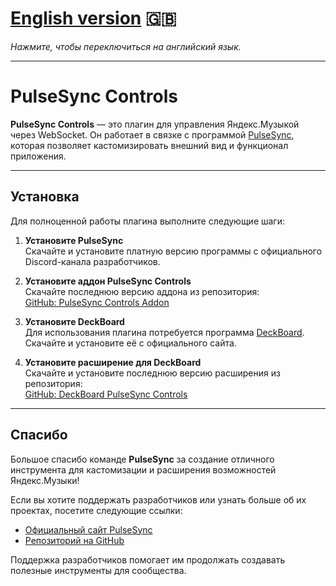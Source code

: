 # [English version](./README.md) 🇬🇧  
*Нажмите, чтобы переключиться на английский язык.*

---

# PulseSync Controls

**PulseSync Controls** — это плагин для управления Яндекс.Музыкой через WebSocket. Он работает в связке с программой [PulseSync](https://pulsesync.dev/), которая позволяет кастомизировать внешний вид и функционал приложения.

---

## Установка

Для полноценной работы плагина выполните следующие шаги:

1. **Установите PulseSync**  
   Скачайте и установите платную версию программы с официального Discord-канала разработчиков.

2. **Установите аддон PulseSync Controls**  
   Скачайте последнюю версию аддона из репозитория:  
   [GitHub: PulseSync Controls Addon](https://github.com/WolfySoCute/pulsesync-controls-addon/releases/latest/)

3. **Установите DeckBoard**  
   Для использования плагина потребуется программа [DeckBoard](https://www.deckboard.app/). Скачайте и установите её с официального сайта.

4. **Установите расширение для DeckBoard**  
   Скачайте и установите последнюю версию расширения из репозитория:  
   [GitHub: DeckBoard PulseSync Controls](https://github.com/WolfySoCute/deckboard-pulsesync-controls/releases/latest/)

---

## Спасибо

Большое спасибо команде **PulseSync** за создание отличного инструмента для кастомизации и расширения возможностей Яндекс.Музыки!  

Если вы хотите поддержать разработчиков или узнать больше об их проектах, посетите следующие ссылки:
- [Официальный сайт PulseSync](https://pulsesync.dev)  
- [Репозиторий на GitHub](https://github.com/PulseSync-LLC/YMusic-DRPC)  

Поддержка разработчиков помогает им продолжать создавать полезные инструменты для сообщества.
